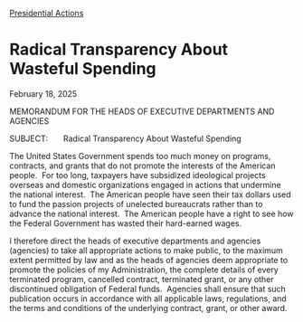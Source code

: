 [Presidential Actions](https://www.whitehouse.gov/presidential-actions/)

# 					Radical Transparency About Wasteful Spending				

February 18, 2025

MEMORANDUM FOR THE HEADS OF EXECUTIVE DEPARTMENTS AND AGENCIES

SUBJECT:       Radical Transparency About Wasteful Spending

The United States Government spends too much money on programs, contracts, and grants that do not promote the interests of the American people.  For too long, taxpayers have subsidized ideological projects overseas and domestic organizations engaged in actions that undermine the national interest.  The American people have seen their tax dollars used to fund the passion projects of unelected bureaucrats rather than to advance the national interest.  The American people have a right to see how the Federal Government has wasted their hard-earned wages.

I therefore direct the heads of executive departments and agencies (agencies) to take all appropriate actions to make public, to the maximum extent permitted by law and as the heads of agencies deem appropriate to promote the policies of my Administration, the complete details of every terminated program, cancelled contract, terminated grant, or any other discontinued obligation of Federal funds.  Agencies shall ensure that such publication occurs in accordance with all applicable laws, regulations, and the terms and conditions of the underlying contract, grant, or other award.
